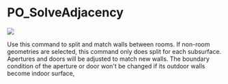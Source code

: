 # PO\_SolveAdjacency

![](../pollination-commands-for-rhino/img/PO\_SolveAdjacency.gif)

Use this command to split and match walls between rooms. If non-room geometries are selected, this command only does split for each subsurface. Apertures and doors will be adjusted to match new walls. The boundary condition of the aperture or door won't be changed if its outdoor walls become indoor surface,
